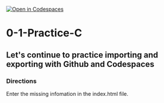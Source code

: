 [![Open in Codespaces](https://classroom.github.com/assets/launch-codespace-2972f46106e565e64193e422d61a12cf1da4916b45550586e14ef0a7c637dd04.svg)](https://classroom.github.com/open-in-codespaces?assignment_repo_id=20426130)
# 0-1-Practice-C

## Let's continue to practice importing and exporting with Github and Codespaces

### Directions
Enter the missing infomation in the index.html file.  
